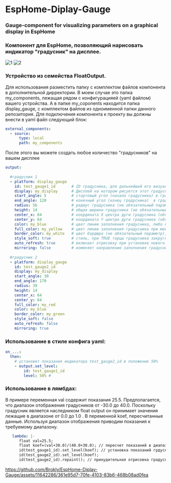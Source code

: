 # EspHome-Diplay-Gauge
### Gauge-component for visualizing parameters on a graphical display in EspHome 
### Компонент для EspHome, позволяющий нарисовать индикатор "градусник" на дисплее.

![1](https://github.com/Brokly/EspHome-Diplay-Gauge/assets/11642286/1eff9829-f386-4a47-89bb-4d98d5f458d3)
![2](https://github.com/Brokly/EspHome-Diplay-Gauge/assets/11642286/f605f2eb-de23-47f4-8e51-105672fb7c70)

### Устройство из семейства FloatOutput. 
Для использования разместить папку с комплектом файлов компонента в дополнительной дирректории. В моем случае это папка my_components, лежащая рядом с конфигурацияей (yaml файлом) вашего устройства. А в папке my_coponents находится папка display_gauge, с комплектом файлов из одноименной папки данного репозитория. Для подключения компонента к проекту вы должны внести в yaml файл следующий блок:

```yaml
external_components:
  - source:
      type: local
      path: my_components
```

После этого вы можете создать любое количество "градусников" на вашем дисплее

```yaml
output:
  
  #градусник 1
  - platform: display_gauge
    id: test_gauge1_id       # ID градусника, для дальнейшей его визуализации
    display: my_display      # Дисплей на котором рисуется этот градусник (не обязательный параметр), в его отсутствии отрисовка будет происходить на первом дисплее
    start_angle: 5           # стартовый угол (начало градусника) в градусах от 0 до 359, (не обязательный параметр, по умолчанию: 50)
    end_angle: 120           # конечный угол (конец градусника)  в градусах от 0 до 359, (не обязательный параметр, по умолчанию: 310)
    radius: 56               # радиус градусника (не обязательный параметр, по умолчанию: 50)
    height: 14               # общая ширина градусника (не обязательный параметр, по умолчанию: 14)
    center_x: 64             # координата X центра дуги градусника (обязательный параметр)
    center_y: 64             # координата Y центра дуги градусника (обязательный параметр)
    color: my_blue           # цвет линии заполнения градусника, либо начальный цвет (не обязательный параметр, по умолчанию: белый)
    full_color: my_yellow    # цвет линии заполнения градусника при максимальных показаниях (не обязательный параметр), в отсутствии заполнение будет одного цвета и не будет зависеть от показаний
    border_color: my_white   # цвет бордюра (не обязательный параметр), в отсутствии параметра цвет аналогичный линии заполнения
    style_soft: true         # стиль, при TRUE торцы градусника закруглены (не обязательный параметр, по умолчанию: true)
    auto_refresh: true       # включает отрисовку при установке нового значения показаний (не обязательный параметр, по умолчанию: true), при false отрисовка будет происходить только принудительно обращением к процедуре repaint()
    mirroring: false         # изменяет направление заполнения градусника с "по часовой стрелке" на "против часовой стрелки" (не обязательный параметр, по умолчанию: false)
  
  #градусник 2
  - platform: display_gauge
    id: test_gauge2_id
    display: my_display
    start_angle: 30
    end_angle: 170
    radius: 39
    height: 14
    center_x: 64
    center_y: 64
    full_color: my_red
    color: my_blue
    border_color: my_green    
    style_soft: false
    auto_refresh: false  
    mirroring: true
```

### Использование в стиле конфига yaml: 

```yaml
on_...:
  then:
    # установит показания индикатора test_gauge2_id в положение 50%
    - output.set_level: 
        id: test_gauge1_id
        level: 50% #
```

### Использование в лямбдах: 

В примере переменная val содержит показания 25.5. Предполагается, что диапазон отображения градусников от -30.0 до 40.0. Поскольку градусник является наследником float output он принимает значения лежащие в диапазоне от 0.0 до 1.0 . В переменной koef, пересчитанные данные. Используя диапазон отображения приводим показания к требуемому диапазону.

```yaml
   lambda: |-
      float val=25.5;
      float koef=(val+30.0)/(40.0+30.0); // пересчет показаний в диапазон 0.0 ... 1.0
      id(test_gauge1_id).set_level(koef); // установка показаний грдусников      
      id(test_gauge2_id).set_level(koef);
      id(test_gauge2_id).repaint(); // принудительная отрисовка градусника
```


https://github.com/Brokly/EspHome-Diplay-Gauge/assets/11642286/361e95d7-70fe-4103-83b6-468b08ad0fea

